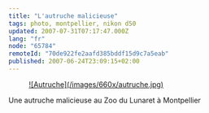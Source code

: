```yaml
---
title: "L'autruche malicieuse"
tags: photo, montpellier, nikon d50
updated: 2007-07-31T07:17:47.000Z
lang: "fr"
node: "65784"
remoteId: "70de922fe2aafd385bddf15d9c7a5eab"
published: 2007-06-24T23:09:15+02:00
---
```

 


<figure class="object-center"><a href="/images/autruche.jpg">![Autruche](/images/660x/autruche.jpg)
</a></figure>




 
Une autruche malicieuse au Zoo du Lunaret à Montpellier

